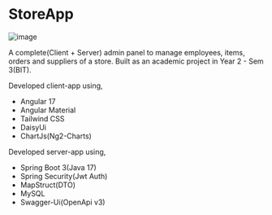 # StoreApp

![image](https://github.com/Pavan-Silva/StoreApp/assets/119662370/f23bf9ed-a4d9-418b-b345-b9ca06bde80e)

A complete(Client + Server) admin panel to manage employees, items, orders and suppliers of a store. Built as an academic project in Year 2 - Sem 3(BIT).

Developed client-app using,
- Angular 17
- Angular Material
- Tailwind CSS
- DaisyUi
- ChartJs(Ng2-Charts)

 Developed server-app using,
 - Spring Boot 3(Java 17)
 - Spring Security(Jwt Auth)
 - MapStruct(DTO)
 - MySQL
 - Swagger-Ui(OpenApi v3)
